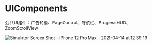# UIComponents
公共UI组件：广告轮播、PageControl、导航栏、ProgressHUD、ZoomScrollView

![Simulator Screen Shot - iPhone 12 Pro Max - 2021-04-14 at 12 39 19](https://user-images.githubusercontent.com/13111933/114655841-99835480-9d1f-11eb-83c0-e5bbf89bd669.png)
